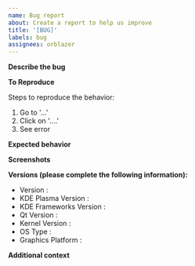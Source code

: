 ```yaml
---
name: Bug report
about: Create a report to help us improve
title: '[BUG]'
labels: bug
assignees: orblazer
---
```


**Describe the bug**
<!-- A clear and concise description of what the bug is. -->

**To Reproduce**
<!-- A clear and concise way to reproduce this issue -->
Steps to reproduce the behavior:

1. Go to '...'
2. Click on '....'
3. See error

**Expected behavior**
<!-- A clear and concise description of what you expected to happen. -->

**Screenshots**
<!-- If applicable, add screenshots or video to help explain your problem. -->

**Versions (please complete the following information):**

- Version : <!-- [e.g. 2.1.0] -->
- KDE Plasma Version : <!--[e.g. 5.21.5] -->
- KDE Frameworks Version : <!--[e.g. 5.82.0] -->
- Qt Version : <!-- [e.g. 5.15.2] -->
- Kernel Version : <!-- [e.g. 5.10.36-2-MANJARO] -->
- OS Type : <!-- [e.g. 64-bit] -->
- Graphics Platform : <!-- [e.g. X11] -->

**Additional context**
<!-- Add any other context about the problem here. -->
